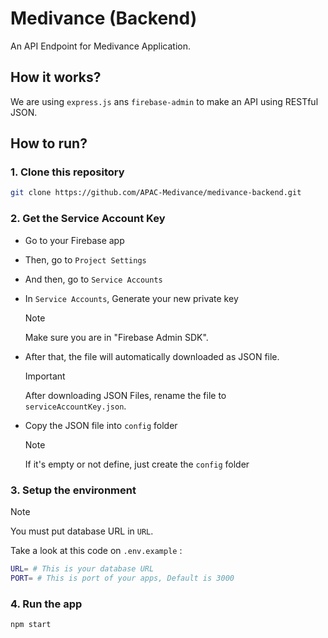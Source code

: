 # Medivance (Backend)

An API Endpoint for Medivance Application.

## How it works?

We are using `express.js` ans `firebase-admin` to make an API using RESTful JSON.

## How to run?

### 1. Clone this repository

```bash
git clone https://github.com/APAC-Medivance/medivance-backend.git
```

### 2. Get the Service Account Key

- Go to your Firebase app
- Then, go to `Project Settings`
- And then, go to `Service Accounts`
- In `Service Accounts`, Generate your new private key
  > [!NOTE]
  > Make sure you are in "Firebase Admin SDK".

- After that, the file will automatically downloaded as JSON file.
  > [!IMPORTANT]
  > After downloading JSON Files, rename the file to `serviceAccountKey.json`.

- Copy the JSON file into `config` folder
  > [!NOTE]
  > If it's empty or not define, just create the `config` folder


### 3. Setup the environment
> [!NOTE]
> You must put database URL in `URL`.

Take a look at this code on `.env.example` : 
```bash
URL= # This is your database URL
PORT= # This is port of your apps, Default is 3000
```

### 4. Run the app

```bash
npm start
```